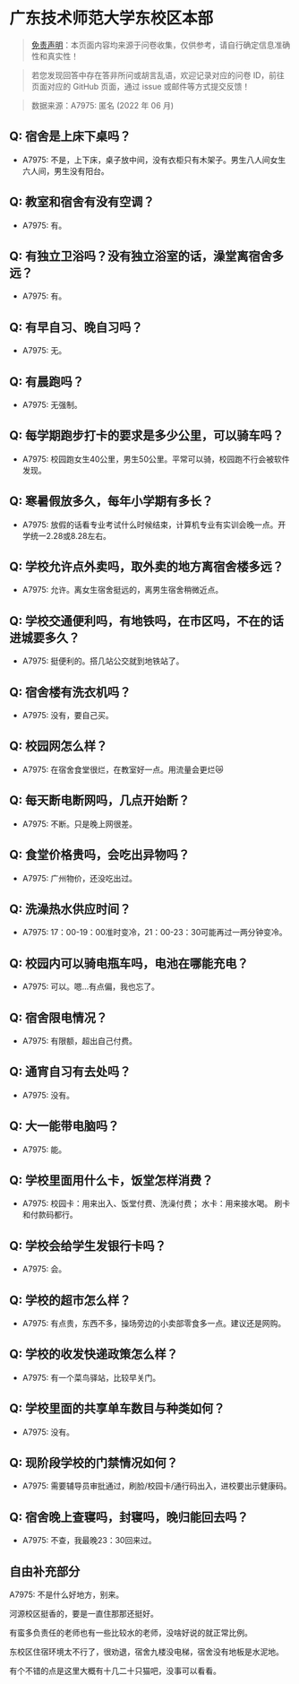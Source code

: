 # 广东技术师范大学东校区本部

> [免责声明](https://colleges.chat/#_3)：本页面内容均来源于问卷收集，仅供参考，请自行确定信息准确性和真实性！

> 若您发现回答中存在答非所问或胡言乱语，欢迎记录对应的问卷 ID，前往页面对应的 GitHub 页面，通过 issue 或邮件等方式提交反馈！

> 数据来源：A7975: 匿名 (2022 年 06 月)

## Q: 宿舍是上床下桌吗？

- A7975: 不是，上下床，桌子放中间，没有衣柜只有木架子。男生八人间女生六人间，男生没有阳台。

## Q: 教室和宿舍有没有空调？

- A7975: 有。

## Q: 有独立卫浴吗？没有独立浴室的话，澡堂离宿舍多远？

- A7975: 有。

## Q: 有早自习、晚自习吗？

- A7975: 无。

## Q: 有晨跑吗？

- A7975: 无强制。

## Q: 每学期跑步打卡的要求是多少公里，可以骑车吗？

- A7975: 校园跑女生40公里，男生50公里。平常可以骑，校园跑不行会被软件发现。

## Q: 寒暑假放多久，每年小学期有多长？

- A7975: 放假的话看专业考试什么时候结束，计算机专业有实训会晚一点。开学统一2.28或8.28左右。

## Q: 学校允许点外卖吗，取外卖的地方离宿舍楼多远？

- A7975: 允许。离女生宿舍挺远的，离男生宿舍稍微近点。

## Q: 学校交通便利吗，有地铁吗，在市区吗，不在的话进城要多久？

- A7975: 挺便利的。搭几站公交就到地铁站了。

## Q: 宿舍楼有洗衣机吗？

- A7975: 没有，要自己买。

## Q: 校园网怎么样？

- A7975: 在宿舍食堂很烂，在教室好一点。用流量会更烂😿

## Q: 每天断电断网吗，几点开始断？

- A7975: 不断。只是晚上网很差。

## Q: 食堂价格贵吗，会吃出异物吗？

- A7975: 广州物价，还没吃出过。

## Q: 洗澡热水供应时间？

- A7975: 17：00-19：00准时变冷，21：00-23：30可能再过一两分钟变冷。

## Q: 校园内可以骑电瓶车吗，电池在哪能充电？

- A7975: 可以。嗯…有点偏，我也忘了。

## Q: 宿舍限电情况？

- A7975: 有限额，超出自己付费。

## Q: 通宵自习有去处吗？

- A7975: 没有。

## Q: 大一能带电脑吗？

- A7975: 能。

## Q: 学校里面用什么卡，饭堂怎样消费？

- A7975: 校园卡：用来出入、饭堂付费、洗澡付费；
水卡：用来接水喝。
刷卡和付款码都行。

## Q: 学校会给学生发银行卡吗？

- A7975: 会。

## Q: 学校的超市怎么样？

- A7975: 有点贵，东西不多，操场旁边的小卖部零食多一点。建议还是网购。

## Q: 学校的收发快递政策怎么样？

- A7975: 有一个菜鸟驿站，比较早关门。

## Q: 学校里面的共享单车数目与种类如何？

- A7975: 没有。

## Q: 现阶段学校的门禁情况如何？

- A7975: 需要辅导员审批通过，刷脸/校园卡/通行码出入，进校要出示健康码。

## Q: 宿舍晚上查寝吗，封寝吗，晚归能回去吗？

- A7975: 不查，我最晚23：30回来过。

## 自由补充部分

A7975: 不是什么好地方，别来。

河源校区挺香的，要是一直住那那还挺好。

有蛮多负责任的老师也有一些比较水的老师，没啥好说的就正常比例。

东校区住宿环境太不行了，很劝退，宿舍九楼没电梯，宿舍没有地板是水泥地。

有个不错的点是这里大概有十几二十只猫吧，没事可以看看。
